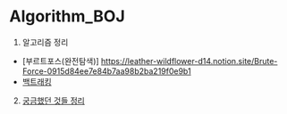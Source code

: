 # Algorithm_BOJ
1. 알고리즘 정리
- [부르트포스(완전탐색)] https://leather-wildflower-d14.notion.site/Brute-Force-0915d84ee7e84b7aa98b2ba219f0e9b1
- [백트래킹](https://leather-wildflower-d14.notion.site/Backtracking-621edb0bccbb48b69ad969a7d7d3e09e)

2. [궁금했던 것들 정리](https://leather-wildflower-d14.notion.site/eebfbff3bb1a48529bb79a0b660f28ee)



